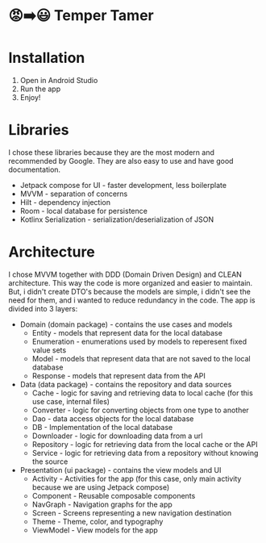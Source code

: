 # 😡➡️😃 Temper Tamer

# Installation
1. Open in Android Studio
2. Run the app
3. Enjoy!

# Libraries
I chose these libraries because they are the most modern and recommended by Google. They are also easy to use and have good documentation.
- Jetpack compose for UI - faster development, less boilerplate
- MVVM - separation of concerns
- Hilt - dependency injection
- Room - local database for persistence
- Kotlinx Serialization - serialization/deserialization of JSON

# Architecture
I chose MVVM together with DDD (Domain Driven Design)  and CLEAN architecture. This way the code is more organized and easier to maintain.
But, i didn't create DTO's because the models are simple, i didn't see the need for them, and i wanted to reduce redundancy in the code.
The app is divided into 3 layers:
- Domain (domain package) - contains the use cases and models
  - Entity - models that represent data for the local database
  - Enumeration - enumerations used by models to reperesent fixed value sets
  - Model - models that represent data that are not saved to the local database
  - Response - models that represent data from the API
- Data (data package) - contains the repository and data sources
  - Cache - logic for saving and retrieving data to local cache (for this use case, internal files)
  - Converter - logic for converting objects from one type to another
  - Dao - data access objects for the local database
  - DB - Implementation of the local database
  - Downloader - logic for downloading data from a url
  - Repository - logic for retrieving data from the local cache or the API
  - Service - logic for retrieving data from a repository without knowing the source
- Presentation (ui package) - contains the view models and UI
  - Activity - Activities for the app (for this case, only main activity because we are using Jetpack compose)
  - Component - Reusable composable components
  - NavGraph - Navigation graphs for the app
  - Screen - Screens representing a new navigation destination
  - Theme - Theme, color, and typography
  - ViewModel - View models for the app
